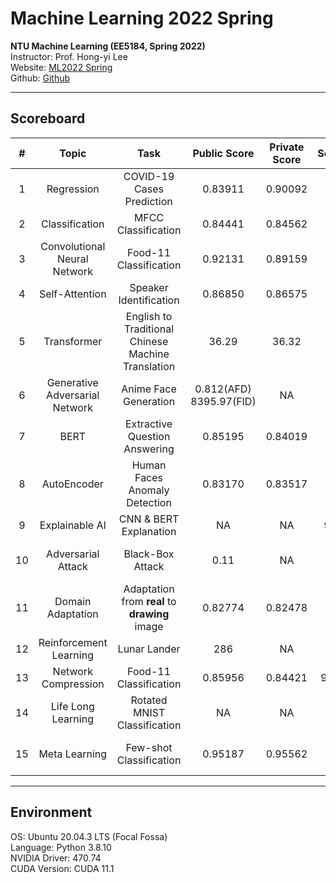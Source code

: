 # Machine Learning 2022 Spring

**NTU Machine Learning (EE5184, Spring 2022)**  
Instructor: Prof. Hong-yi Lee  
Website: [ML2022 Spring](https://speech.ee.ntu.edu.tw/~hylee/ml/2022-spring.php)  
Github: [Github](https://github.com/virginiakm1988/ML2022-Spring)

---
## Scoreboard
| # | Topic | Task | Public Score | Private Score | Score | Ranking |
| :---: | :---: | :---: | :---: | :---: | :---: | :---: |
| 1 | Regression | COVID-19 Cases Prediction | 0.83911 | 0.90092 | 9 | 154/944<br>Top 16% |
| 2 | Classification | MFCC Classification | 0.84441 | 0.84562 | 10 | 13/615<br>Top 2% |
| 3 | Convolutional Neural Network | Food-11 Classification | 0.92131 | 0.89159 | 10 | 43/549<br>Top 8% |
| 4 | Self-Attention | Speaker Identification | 0.86850 | 0.86575 | 10 | 41/517<br>Top 8% |
| 5 | Transformer | English to Traditional Chinese Machine Translation | 36.29 | 36.32 | 10 | 3/389<br>Top 1% |
| 6 | Generative Adversarial Network | Anime Face Generation | 0.812(AFD)<br>8395.97(FID) | NA | 10 | 16/433<br>Top 4% |
| 7 | BERT | Extractive Question Answering | 0.85195 | 0.84019 | 10 | 6/491<br>Top 1% |
| 8 | AutoEncoder | Human Faces Anomaly Detection | 0.83170 | 0.83517 | 10 | 15/495<br>Top 3% |
| 9 | Explainable AI | CNN & BERT Explanation | NA | NA | 9.6 | NA |
| 10 | Adversarial Attack | Black-Box Attack | 0.11 | NA | 10 | 89/428<br>Top 21% |
| 11 | Domain Adaptation | Adaptation from **real** to **drawing** image | 0.82774 | 0.82478 | 10 | 36/372<br>Top 10% |
| 12 | Reinforcement Learning | Lunar Lander | 286 | NA | 10 | 20/301<br>Top 7% |
| 13 | Network Compression | Food-11 Classification | 0.85956 | 0.84421 | 9.75 | 16/257<br>Top 6% |
| 14 | Life Long Learning | Rotated MNIST Classification | NA | NA | 10 | NA |
| 15 | Meta Learning | Few-shot Classification | 0.95187 | 0.95562 | 10 | 61/194<br>Top 31% |

---
## Environment

OS: Ubuntu 20.04.3 LTS (Focal Fossa)  
Language: Python 3.8.10  
NVIDIA Driver: 470.74  
CUDA Version: CUDA 11.1  